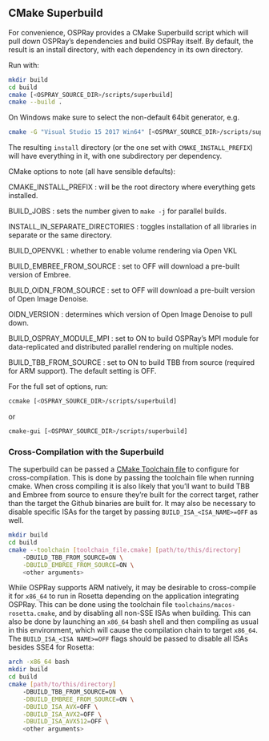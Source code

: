## CMake Superbuild

For convenience, OSPRay provides a CMake Superbuild script which will
pull down OSPRay’s dependencies and build OSPRay itself. By default, the
result is an install directory, with each dependency in its own
directory.

Run with:

```sh
mkdir build
cd build
cmake [<OSPRAY_SOURCE_DIR>/scripts/superbuild]
cmake --build .
```

On Windows make sure to select the non-default 64bit generator, e.g.

```sh
cmake -G "Visual Studio 15 2017 Win64" [<OSPRAY_SOURCE_DIR>/scripts/superbuild]
```

The resulting `install` directory (or the one set with
`CMAKE_INSTALL_PREFIX`) will have everything in it, with one
subdirectory per dependency.

CMake options to note (all have sensible defaults):

CMAKE_INSTALL_PREFIX
:   will be the root directory where everything gets installed.

BUILD_JOBS
:   sets the number given to `make -j` for parallel builds.

INSTALL_IN_SEPARATE_DIRECTORIES
:   toggles installation of all libraries in separate or the same
    directory.

BUILD_OPENVKL
:   whether to enable volume rendering via Open VKL

BUILD_EMBREE_FROM_SOURCE
:   set to OFF will download a pre-built version of Embree.

BUILD_OIDN_FROM_SOURCE
:   set to OFF will download a pre-built version of Open Image Denoise.

OIDN_VERSION
:   determines which version of Open Image Denoise to pull down.

BUILD_OSPRAY_MODULE_MPI
:   set to ON to build OSPRay’s MPI module for data-replicated and
    distributed parallel rendering on multiple nodes.

BUILD_TBB_FROM_SOURCE
:   set to ON to build TBB from source (required for ARM support). The
    default setting is OFF.

For the full set of options, run:

```sh
ccmake [<OSPRAY_SOURCE_DIR>/scripts/superbuild]
```

or

```sh
cmake-gui [<OSPRAY_SOURCE_DIR>/scripts/superbuild]
```

### Cross-Compilation with the Superbuild

The superbuild can be passed a [CMake Toolchain
file](https://cmake.org/cmake/help/latest/manual/cmake-toolchains.7.html)
to configure for cross-compilation. This is done by passing the
toolchain file when running cmake. When cross compiling it is also
likely that you’ll want to build TBB and Embree from source to ensure
they’re built for the correct target, rather than the target the Github
binaries are built for. It may also be necessary to disable specific
ISAs for the target by passing `BUILD_ISA_<ISA_NAME>=OFF` as well.

```sh
mkdir build
cd build
cmake --toolchain [toolchain_file.cmake] [path/to/this/directory]
    -DBUILD_TBB_FROM_SOURCE=ON \
    -DBUILD_EMBREE_FROM_SOURCE=ON \
    <other arguments>
```

While OSPRay supports ARM natively, it may be desirable to cross-compile
it for `x86_64` to run in Rosetta depending on the application integrating
OSPRay. This can be done using the toolchain file
`toolchains/macos-rosetta.cmake`, and by disabling all non-SSE ISAs when
building. This can also be done by launching an `x86_64` bash shell and
then compiling as usual in this environment, which will cause the compilation
chain to target `x86_64`. The `BUILD_ISA_<ISA NAME>=OFF` flags should be
passed to disable all ISAs besides SSE4 for Rosetta:

```sh
arch -x86_64 bash
mkdir build
cd build
cmake [path/to/this/directory]
    -DBUILD_TBB_FROM_SOURCE=ON \
    -DBUILD_EMBREE_FROM_SOURCE=ON \
    -DBUILD_ISA_AVX=OFF \
    -DBUILD_ISA_AVX2=OFF \
    -DBUILD_ISA_AVX512=OFF \
    <other arguments>
```



